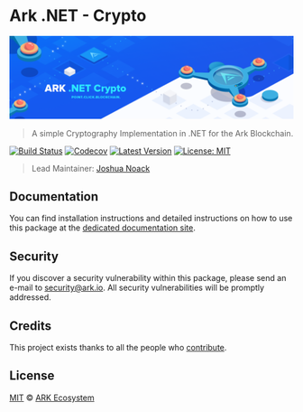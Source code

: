 # Ark .NET - Crypto

<p align="center">
    <img src="https://github.com/ArkEcosystem/dotnet-crypto/blob/master/banner.png" />
</p>

> A simple Cryptography Implementation in .NET for the Ark Blockchain.

[![Build Status](https://badgen.now.sh/travis/ArkEcosystem/dotnet-crypto)](https://travis-ci.org/ArkEcosystem/dotnet-crypto)
[![Codecov](https://badgen.now.sh/codecov/c/github/arkecosystem/dotnet-crypto)](https://codecov.io/gh/arkecosystem/dotnet-crypto)
[![Latest Version](https://badgen.now.sh/github/release/ArkEcosystem/dotnet-crypto)](https://github.com/ArkEcosystem/dotnet-crypto/releases)
[![License: MIT](https://badgen.now.sh/badge/license/MIT/green)](https://opensource.org/licenses/MIT)

> Lead Maintainer: [Joshua Noack](https://github.com/supaiku0)

## Documentation

You can find installation instructions and detailed instructions on how to use this package at the [dedicated documentation site](https://docs.ark.io/sdk/cryptography/usage.html).

## Security

If you discover a security vulnerability within this package, please send an e-mail to security@ark.io. All security vulnerabilities will be promptly addressed.

## Credits

This project exists thanks to all the people who [contribute](../../contributors).

## License

[MIT](LICENSE) © [ARK Ecosystem](https://ark.io)
